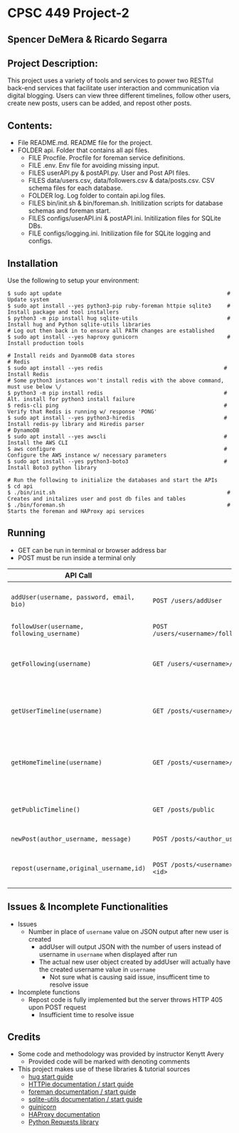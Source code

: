 # CPSC 449 Project-2
## Spencer DeMera & Ricardo Segarra

## Project Description:
This project uses a variety of tools and services to power two RESTful back-end services that facilitate user interaction and communication via digital blogging. Users can view three different timelines, follow other users, create new posts, users can be added, and repost other posts. 

## Contents:
* File README.md. README file for the project.
* FOLDER api. Folder that contains all api files.
    * FILE Procfile. Procfile for foreman service definitions.
    * FILE .env. Env file for avoiding missing input.
    * FILES userAPI.py & postAPI.py. User and Post API files.
    * FILES data/users.csv, data/followers.csv & data/posts.csv. CSV schema files for each database.
    * FOLDER log. Log folder to contain api.log files.
    * FILES bin/init.sh & bin/foreman.sh. Initilization scripts for database schemas and foreman start.
    * FILES configs/userAPI.ini & postAPI.ini. Initilization files for SQLite DBs.
    * FILE configs/logging.ini. Initilization file for SQLite logging and configs.

## Installation
Use the following to setup your environment:

```shell
$ sudo apt update                                                    # Update system
$ sudo apt install --yes python3-pip ruby-foreman httpie sqlite3     # Install package and tool installers
$ python3 -m pip install hug sqlite-utils                            # Install hug and Python sqlite-utils libraries
# Log out then back in to ensure all PATH changes are established
$ sudo apt install --yes haproxy gunicorn                            # Install production tools

# Install reids and DyanmoDB data stores
# Redis
$ sudo apt install --yes redis                                      # Install Redis
# Some python3 instances won't install redis with the above command, must use below \/
$ python3 -m pip install redis                                      # Alt. install for python3 install failure
$ redis-cli ping                                                    # Verify that Redis is running w/ response 'PONG'
$ sudo apt install --yes python3-hiredis                            # Install redis-py library and Hiredis parser
# DynamoDB
$ sudo apt install --yes awscli                                     # Install the AWS CLI 
$ aws configure                                                     # Configure the AWS instance w/ necessary parameters
$ sudo apt install --yes python3-boto3                              # Install Boto3 python library

# Run the following to initialize the databases and start the APIs
$ cd api
$ ./bin/init.sh                                                      # Creates and initalizes user and post db files and tables
$ ./bin/foreman.sh                                                   # Starts the foreman and HAProxy api services
```

## Running
* GET can be run in terminal or browser address bar
* POST must be run inside a terminal only

 API Call                                   | Route                                                     | Action
--------------------------------------------|-----------------------------------------------------------|-------------------------------------------------------
`addUser(username, password, email, bio)`   | `POST /users/addUser`                                     | Adds a new user to database
`followUser(username, following_username)`  | `POST /users/<username>/followUser/<following_username>`  | Follow a new user
`getFollowing(username)`                    | `GET /users/<username>/getFollowing`                      | Get all usernames followed by given user
`getUserTimeline(username)`                 | `GET /posts/<username>/user`                              | Get timeline of all posts made by user
`getHomeTimeline(username)`                 | `GET /posts/<username>/home`                              | Get timeline of all posts by user and users followed
`getPublicTimeline()`                       | `GET /posts/public`                                       | Get timeline of all posts of every user
`newPost(author_username, message)`         | `POST /posts/<author_username>/newPost`                   | Add a new post
`repost(username,original_username,id)`     | `POST /posts/<username>/repost<author_username>&<id>`     | Repost a post from another users

## Issues & Incomplete Functionalities
* Issues
    * Number in place of `username` value on JSON output after new user is created
        * addUser will output JSON with the number of users instead of username in `username` when displayed after run
        * The actual new user object created by addUser will actually have the created username value in `username`
            * Not sure what is causing said issue, insufficent time to resolve issue
* Incomplete functions
    * Repost code is fully implemented but the server throws HTTP 405 upon POST request
        * Insufficient time to resolve issue

## Credits
* Some code and methodology was provided by instructor Kenytt Avery
    * Provided code will be marked with denoting comments
* This project makes use of these libraries & tutorial sources
    * [hug start guide](http://www.hug.rest/)
    * [HTTPie documentation / start guide](https://opensource.com/article/19/8/getting-started-httpie)
    * [foreman documentation / start guide](http://blog.daviddollar.org/2011/05/06/introducing-foreman.html)
    * [sqlite-utils documentation / start guide](https://simonwillison.net/2019/Feb/25/sqlite-utils/)
    * [guinicorn](https://gunicorn.org/)
    * [HAProxy documentation](https://www.haproxy.org/)
    * [Python Requests library](https://docs.python-requests.org/en/latest/)
